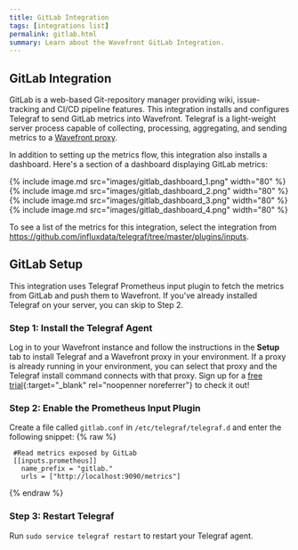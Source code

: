```yaml
---
title: GitLab Integration
tags: [integrations list]
permalink: gitlab.html
summary: Learn about the Wavefront GitLab Integration.
---
```

## GitLab Integration

GitLab is a web-based Git-repository manager providing wiki, issue-tracking and CI/CD pipeline features. This integration installs and configures Telegraf to send GitLab metrics into Wavefront. Telegraf is a light-weight server process capable of collecting, processing, aggregating, and sending metrics to a [Wavefront proxy](https://docs.wavefront.com/proxies.html).

In addition to setting up the metrics flow, this integration also installs a dashboard. Here's a section of a dashboard displaying GitLab metrics:

{% include image.md src="images/gitlab_dashboard_1.png" width="80" %}
{% include image.md src="images/gitlab_dashboard_2.png" width="80" %}
{% include image.md src="images/gitlab_dashboard_3.png" width="80" %}
{% include image.md src="images/gitlab_dashboard_4.png" width="80" %}


To see a list of the metrics for this integration, select the integration from <https://github.com/influxdata/telegraf/tree/master/plugins/inputs>.
## GitLab Setup

This integration uses Telegraf Prometheus input plugin to fetch the metrics from GitLab and push them to Wavefront. If you've already installed Telegraf on your server, you can skip to Step 2.



### Step 1: Install the Telegraf Agent

Log in to your Wavefront instance and follow the instructions in the **Setup** tab to install Telegraf and a Wavefront proxy in your environment. If a proxy is already running in your environment, you can select that proxy and the Telegraf install command connects with that proxy. Sign up for a [free trial](https://tanzu.vmware.com/observability?utm_source=docs.vmware.com&utm_medium=referral&utm_campaign=docs-front-page){:target="_blank" rel="noopenner noreferrer"} to check it out!

### Step 2: Enable the Prometheus Input Plugin

Create a file called `gitlab.conf` in `/etc/telegraf/telegraf.d` and enter the following snippet:
{% raw %}
   ```
    #Read metrics exposed by GitLab
    [[inputs.prometheus]]
      name_prefix = "gitlab."
      urls = ["http://localhost:9090/metrics"]
   ```
{% endraw %}

### Step 3: Restart Telegraf

Run `sudo service telegraf restart` to restart your Telegraf agent.
  






